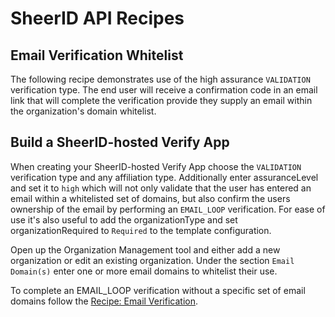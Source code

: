 # SheerID API Recipes

## Email Verification Whitelist

The following recipe demonstrates use of the high assurance `VALIDATION` verification type. The end user will receive a confirmation code in an email link that will complete the verification provide they supply an email within the organization's domain whitelist.

## Build a SheerID-hosted Verify App

When creating your SheerID-hosted Verify App choose the `VALIDATION` verification type and any affiliation type. Additionally enter assuranceLevel and set it to `high` which will not only validate that the user has entered an email within a whitelisted set of domains, but also confirm the users ownership of the email by performing an `EMAIL_LOOP` verification. For ease of use it's also useful to add the organizationType and set organizationRequired to `Required` to the template configuration.

Open up the Organization Management tool and either add a new organization or edit an existing organization. Under the section `Email Domain(s)` enter one or more email domains to whitelist their use.

To complete an EMAIL_LOOP verification without a specific set of email domains follow the [Recipe: Email Verification](recipe-16-verify-email.md).
